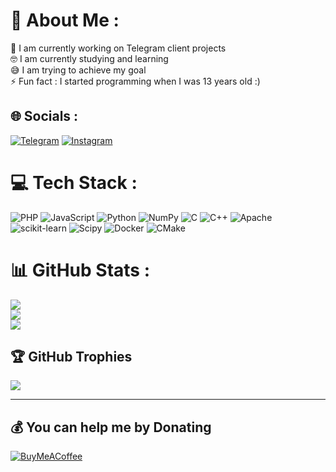 # 💫 About Me :

🔭 I am currently working on Telegram client projects<br>🤓 I am currently studying and learning<br>😅 I am trying to achieve my goal<br>⚡ Fun fact : I started programming when I was 13 years old :)


## 🌐 Socials :

[![Telegram](https://img.shields.io/badge/Telegram-%230E86D4.svg?logo=Telegram&logoColor=white)](https://t.me/AsirRam)
[![Instagram](https://img.shields.io/badge/Instagram-%23E4405F.svg?logo=Instagram&logoColor=white)](https://instagram.com/unknownprogramer)

# 💻 Tech Stack :

![PHP](https://img.shields.io/badge/php-787CB5?style=for-the-badge&logo=php&logoColor=ffffff)
![JavaScript](https://img.shields.io/badge/javascript-%23323330.svg?style=for-the-badge&logo=javascript&logoColor=%23F7DF1E)
![Python](https://img.shields.io/badge/python-3670A0?style=for-the-badge&logo=python&logoColor=ffdd54)
![NumPy](https://img.shields.io/badge/numpy-%23013243.svg?style=for-the-badge&logo=numpy&logoColor=white)
![C](https://img.shields.io/badge/c-%2300599C.svg?style=for-the-badge&logo=c&logoColor=white)
![C++](https://img.shields.io/badge/c++-%2300599C.svg?style=for-the-badge&logo=c%2B%2B&logoColor=white)
![Apache](https://img.shields.io/badge/apache-%23D42029.svg?style=for-the-badge&logo=apache&logoColor=white)
![scikit-learn](https://img.shields.io/badge/scikit--learn-%23F7931E.svg?style=for-the-badge&logo=scikit-learn&logoColor=white)
![Scipy](https://img.shields.io/badge/SciPy-%230C55A5.svg?style=for-the-badge&logo=scipy&logoColor=%white)
![Docker](https://img.shields.io/badge/docker-%230db7ed.svg?style=for-the-badge&logo=docker&logoColor=white)
![CMake](https://img.shields.io/badge/CMake-%23008FBA.svg?style=for-the-badge&logo=cmake&logoColor=white)

# 📊 GitHub Stats :
![](https://github-readme-stats.vercel.app/api?username=Tak-Pesar&theme=dark&hide_border=false&include_all_commits=true&count_private=true)<br/>
![](https://git-hub-streak-stats.vercel.app?user=Tak-Pesar&theme=dark&date_format=M%20j%5B%2C%20Y%5D&mode=weekly)<br/>
![](https://github-readme-stats.vercel.app/api/top-langs/?username=Tak-Pesar&theme=dark&hide_border=false&include_all_commits=true&count_private=true&layout=compact)

## 🏆 GitHub Trophies

![](https://github-profile-trophy.vercel.app/?username=Tak-Pesar&theme=radical&no-frame=false&no-bg=true&margin-w=4)

---

## 💰 You can help me by Donating

[![BuyMeACoffee](https://img.shields.io/badge/Buy%20Me%20a%20Coffee-ffdd00?style=for-the-badge&logo=buy-me-a-coffee&logoColor=black)](https://buymeacoffee.com/TakPesar)
